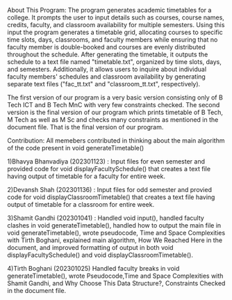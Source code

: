 About This Program:
The program generates academic timetables for a college. It prompts the user to input details such as courses, course names, credits, faculty, and classroom availability for multiple semesters. Using this input the program
generates a timetable grid, allocating courses to specific time slots, days, classrooms, and faculty members while ensuring that no faculty member is double-booked and courses are evenly distributed throughout the schedule. 
After generating the timetable, it outputs the schedule to a text file named "timetable.txt", organized by time slots, days, and semesters. Additionally, it allows users to inquire about individual faculty members' schedules 
and classroom availability by generating separate text files ("fac_tt.txt" and "classroom_tt.txt", respectively).

The first version of our program is a very basic version consisting only of B Tech ICT and B Tech MnC with very few constraints checked. The second version is the final version of our program which prints timetable of B Tech,
M Tech as well as M Sc and checks many constraints as mentioned in the document file. That is the final version of our program.

Contribution:
All memebers contributed in thinking about the main algorithm of the code present in void generateTimetable()

1)Bhavya Bhanvadiya (202301123) : Input files for even semester and provided code for void displayFacultySchedule() that creates a text file having output of timetable for a faculty for entire week.

2)Devansh Shah (202301136) : Input files for odd semester and provied code for void displayClassroomTimetable() that creates a text file having output of timetable for a classroom for entire week.

3)Shamit Gandhi (202301041) : Handled void input(), handled faculty clashes in void generateTimetable(), handled how to output the main file in void generateTimetable(), wrote pseudocode, Time and Space Complexities with 
Tirth Boghani, explained main algorithm, How We Reached Here in the document, and improved formatting of output in both void displayFacultySchedule() and void displayClassroomTimetable().

4)Tirth Boghani (202301025) Handled faculty breaks in void generateTimetable(), wrote Pseudocode,Time and Space Complexities with Shamit Gandhi, and Why Choose This Data Structure?, Constraints Checked in the document file.
